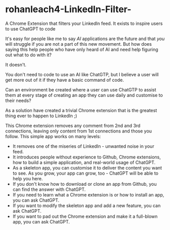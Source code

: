 # rohanleach4-LinkedIn-Filter-
A Chrome Extension that filters your LinkedIn feed. It exists to inspire users to use ChatGPT to code

It's easy for people like me to say _AI_ applications are the future and that _you_ will struggle if you are not a part of this new movement.
But how does saying this help people who have only heard of AI and need help figuring out what to do with it?

It doesn't.

You don't need to code to use an AI like ChatGTP, but I believe a user will get more out of it if they have a basic command of code.

Can an environment be created where a user can use ChatGTP to assist them at every stage of creating an app they can use daily and customise to their needs?

As a solution have created a trivial Chrome extension that is the greatest thing ever to happen to LinkedIn ;)

This Chrome extension removes any comment from 2nd and 3rd connections, leaving only content from 1st connections and those you follow.
This simple app works on many levels:

* It removes one of the miseries of LinkedIn - unwanted noise in your feed.
* It introduces people without experience to Github, Chrome extensions, how to build a simple application, and real-world usage of ChatGPT.
* As a skeleton app, you can customise it to deliver the content you want to see. As you grow, your app can grow, too - ChatGPT will be able to help you here.
* If you don't know how to download or clone an app from Github, you can find the answer with ChatGPT.
* If you need to learn what a Chrome extension is or how to install an app, you can ask ChatGPT.
* If you want to modify the skeleton app and add a new feature, you can ask ChatGPT.
* If you want to pad out the Chrome extension and make it a full-blown app, you can ask ChatGPT.
